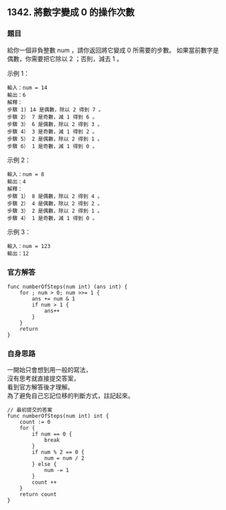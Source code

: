 ## 1342. 將數字變成 0 的操作次數

### 題目

給你一個非負整數 num ，請你返回將它變成 0 所需要的步數。 如果當前數字是偶數，你需要把它除以 2 ；否則，減去 1 。

示例 1：
```
輸入：num = 14
輸出：6
解釋：
步驟 1) 14 是偶數，除以 2 得到 7 。
步驟 2） 7 是奇數，減 1 得到 6 。
步驟 3） 6 是偶數，除以 2 得到 3 。
步驟 4） 3 是奇數，減 1 得到 2 。
步驟 5） 2 是偶數，除以 2 得到 1 。
步驟 6） 1 是奇數，減 1 得到 0 。
```
示例 2：
```
輸入：num = 8
輸出：4
解釋：
步驟 1） 8 是偶數，除以 2 得到 4 。
步驟 2） 4 是偶數，除以 2 得到 2 。
步驟 3） 2 是偶數，除以 2 得到 1 。
步驟 4） 1 是奇數，減 1 得到 0 。
```
示例 3：
```
輸入：num = 123
輸出：12
```

### 官方解答
```
func numberOfSteps(num int) (ans int) {
    for ; num > 0; num >>= 1 {
        ans += num & 1
        if num > 1 {
            ans++
        }
    }
    return
}
```

### 自身思路
一開始只會想到用一般的寫法，<br>
沒有思考就直接提交答案，<br>看到官方解答後才理解。<br>
為了避免自己忘記位移的判斷方式，註記起來。<br>
```
// 最初提交的答案
func numberOfSteps(num int) int {
    count := 0
    for {
        if num == 0 {
            break
        }
        if num % 2 == 0 {
            num = num / 2
        } else {
            num -= 1
        }
        count ++
    }
    return count
}

```





